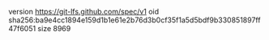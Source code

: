 version https://git-lfs.github.com/spec/v1
oid sha256:ba9e4cc1894e159d1b1e61e2b76d3b0cf35f1a5d5bdf9b330851897ff47f6051
size 8969
